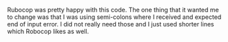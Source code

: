 Rubocop was pretty happy with this code.  The one thing that it wanted me to change was that I was using semi-colons where I received and expected end of input error.  I did not really need those and I just used shorter lines which Robocop likes as well.  
